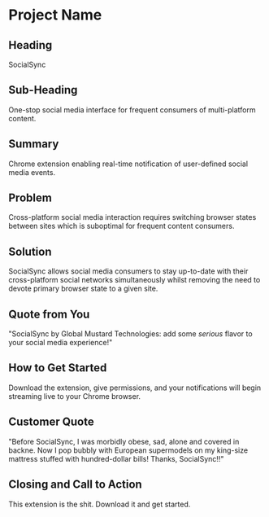 # Project Name #

<!-- 
> This material was originally posted [here](http://www.quora.com/What-is-Amazons-approach-to-product-development-and-product-management). It is reproduced here for posterities sake.

There is an approach called "working backwards" that is widely used at Amazon. They work backwards from the customer, rather than starting with an idea for a product and trying to bolt customers onto it. While working backwards can be applied to any specific product decision, using this approach is especially important when developing new products or features.

For new initiatives a product manager typically starts by writing an internal press release announcing the finished product. The target audience for the press release is the new/updated product's customers, which can be retail customers or internal users of a tool or technology. Internal press releases are centered around the customer problem, how current solutions (internal or external) fail, and how the new product will blow away existing solutions.

If the benefits listed don't sound very interesting or exciting to customers, then perhaps they're not (and shouldn't be built). Instead, the product manager should keep iterating on the press release until they've come up with benefits that actually sound like benefits. Iterating on a press release is a lot less expensive than iterating on the product itself (and quicker!).

If the press release is more than a page and a half, it is probably too long. Keep it simple. 3-4 sentences for most paragraphs. Cut out the fat. Don't make it into a spec. You can accompany the press release with a FAQ that answers all of the other business or execution questions so the press release can stay focused on what the customer gets. My rule of thumb is that if the press release is hard to write, then the product is probably going to suck. Keep working at it until the outline for each paragraph flows. 

Oh, and I also like to write press-releases in what I call "Oprah-speak" for mainstream consumer products. Imagine you're sitting on Oprah's couch and have just explained the product to her, and then you listen as she explains it to her audience. That's "Oprah-speak", not "Geek-speak".

Once the project moves into development, the press release can be used as a touchstone; a guiding light. The product team can ask themselves, "Are we building what is in the press release?" If they find they're spending time building things that aren't in the press release (overbuilding), they need to ask themselves why. This keeps product development focused on achieving the customer benefits and not building extraneous stuff that takes longer to build, takes resources to maintain, and doesn't provide real customer benefit (at least not enough to warrant inclusion in the press release).
 -->
 
## Heading ##
  SocialSync

## Sub-Heading ##
  One-stop social media interface for frequent consumers of multi-platform content.

## Summary ##
  Chrome extension enabling real-time notification of user-defined social media events.

## Problem ##
  Cross-platform social media interaction requires switching browser states between sites which is suboptimal for frequent content consumers. 

## Solution ##
  SocialSync allows social media consumers to stay up-to-date with their cross-platform social networks simultaneously whilst removing the need to devote primary browser state to a given site.

## Quote from You ##
  "SocialSync by Global Mustard Technologies: add some *serious* flavor to your social media experience!"

## How to Get Started ##
  Download the extension, give permissions, and your notifications will begin streaming live to your Chrome browser.

## Customer Quote ##
  "Before SocialSync, I was morbidly obese, sad, alone and covered in backne.  Now I pop bubbly with European supermodels on my king-size mattress stuffed with hundred-dollar bills!  Thanks, SocialSync!!"

## Closing and Call to Action ##
  This extension is the shit.  Download it and get started.
